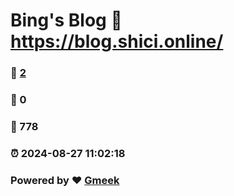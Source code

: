 # Bing's Blog :link: https://blog.shici.online/ 
### :page_facing_up: [2](https://blog.shici.online//tag.html) 
### :speech_balloon: 0 
### :hibiscus: 778 
### :alarm_clock: 2024-08-27 11:02:18 
### Powered by :heart: [Gmeek](https://github.com/Meekdai/Gmeek)
